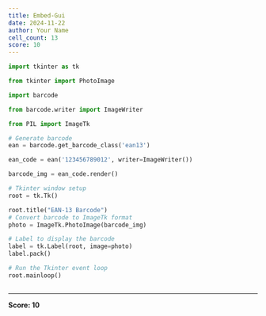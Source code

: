 ```yaml
---
title: Embed-Gui
date: 2024-11-22
author: Your Name
cell_count: 13
score: 10
---
```


```python
import tkinter as tk

```


```python
from tkinter import PhotoImage

```


```python
import barcode

```


```python
from barcode.writer import ImageWriter

```


```python
from PIL import ImageTk


```


```python
# Generate barcode
ean = barcode.get_barcode_class('ean13')

```


```python
ean_code = ean('123456789012', writer=ImageWriter())

```


```python
barcode_img = ean_code.render()


```


```python
# Tkinter window setup
root = tk.Tk()

```


```python
root.title("EAN-13 Barcode")
# Convert barcode to ImageTk format
photo = ImageTk.PhotoImage(barcode_img)


```


```python
# Label to display the barcode
label = tk.Label(root, image=photo)
label.pack()


```


```python
# Run the Tkinter event loop
root.mainloop()
```


```python

```


---
**Score: 10**

